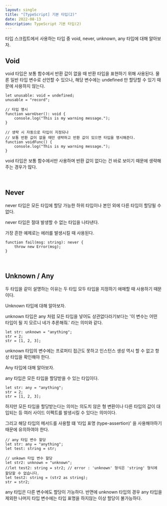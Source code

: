 ```yaml
---
layout: single
title: "[TypeScript] 기본 타입(2)"
date: 2022-08-13
description: TypeScript 기본 타입(2)
---
```


타입 스크립트에서 사용하는 타입 중 void, never, unknown, any 타입에 대해 알아보자.
<br>

## Void

void 타입은 보통 함수에서 반환 값이 없을 때 반환 타입을 표현하기 위해 사용된다. 물론 일반 타입 변수로 선언할 수 있으나, 해당 변수에는 undefined 만 할당할 수 있기 때문에 사용하지 않는다.

```
let unusable: void = undefined;
unusable = "record";

// 타입 명시
function warnUser(): void {
    console.log("This is my warning message.");
}

// 생략 시 자동으로 타입이 지정되나 
// 보통 반환 값이 없을 때만 생략하고 반환 값이 있으면 타입을 명시해준다.
function voidFunc() {
    console.log("This is my warning message.");
}
```

void 타입은 보통 함수에서만 사용하며 반환 값이 없다는 건 바로 보이기 때문에 생략해주는 경우가 많다.

<br>

## Never

never 타입은 모든 타입에 할당 가능한 하위 타입이나 본인 외에 다른 타입이 할당될 수 없다.

never 타입은 절대 발생할 수 없는 타입을 나타낸다.

가장 흔한 예제로는 에러를 발생시킬 때 사용된다.

```
function fail(msg: string): never {
    throw new Error(msg);
}
```

<br>

## Unknown / Any

두 타입을 같이 설명하는 이유는 두 타입 모두 타입을 지정하기 애매할 때 사용하기 때문이다.

Unknown 타입에 대해 알아보자.

unknown 타입은 any 처럼 모든 타입을 넣어도 상관없다라기보다는 '이 변수는 어떤 타입이 될 지 모르니 네가 추론해줘.' 라는 의미와 같다.

```
let str: unknown = "anything";
str = 2;
str = [1, 2, 3];
```

unknown 타입의 변수에는 프로퍼티 접근도 못하고 인스턴스 생성 역시 할 수 없고 항상 타입을 확인해야 한다.


Any 타입에 대해 알아보자.

any 타입은 모든 타입을 할당받을 수 있는 타입이다.

```
let str: any = "anything";
str = 2;
str = [1, 2, 3];
```

하지만 모든 타입을 할당받는다는 의미는 의도치 않은 형 변환이나 다른 타입의 값이 대입되는 등 여러 사이드 이펙트를 발생시킬 수 있다는 의미이다.

그리고 해당 타입의 메서드를 사용할 떄 '타입 표명 (type-assertion)' 을 사용해야하기 때문에 유의하여야 한다.

```
// any 타입 변수 할당
let str: any = "anything";
let test: string = str;

// unkown 타입 변수 할당
let str2: unknown = "unknown";
//let test2: string = str2; // error : 'unknown' 형식은 'string' 형식에 할당할 수 없습니다.
let test2: string = (str2 as string);
str = str2;
```

any 타입은 다른 변수에도 할당이 가능하다. 반면에 unknown 타입의 경우 any 타입을 제외한 나머지 타입 변수에는 타입 표명을 하지않는 이상 할당이 불가능하다.